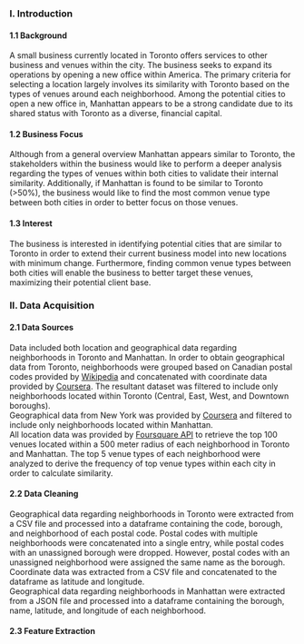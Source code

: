 ### I. Introduction
#### 1.1 Background
A small business currently located in Toronto offers services to other business and venues within the city. The business seeks to expand its operations by opening a new office within America. The primary criteria for selecting a location largely involves its similarity with Toronto based on the types of venues around each neighborhood. Among the potential cities to open a new office in, Manhattan appears to be a strong candidate due to its shared status with Toronto as a diverse, financial capital. 
#### 1.2 Business Focus
Although from a general overview Manhattan appears similar to Toronto, the stakeholders within the business would like to perform a deeper analysis regarding the types of venues within both cities to validate their internal similarity. Additionally, if Manhattan is found to be similar to Toronto (>50%), the business would like to find the most common venue type between both cities in order to better focus on those venues.
#### 1.3 Interest
The business is interested in identifying potential cities that are similar to Toronto in order to extend their current business model into new locations with minimum change. Furthermore, finding common venue types between both cities will enable the business to better target these venues, maximizing their potential client base.

### II. Data Acquisition
#### 2.1 Data Sources
Data included both location and geographical data regarding neighborhoods in Toronto and Manhattan. In order to obtain geographical data from Toronto, neighborhoods were grouped based on Canadian postal codes provided by [Wikipedia](https://en.wikipedia.org/wiki/List_of_postal_codes_of_Canada:_M) and concatenated with coordinate data provided by [Coursera](https://cocl.us/Geospatial_data). The resultant dataset was filtered to include only neighborhoods located within Toronto (Central, East, West, and Downtown boroughs). <br>
Geographical data from New York was provided by [Coursera](https://cocl.us/new_york_dataset) and filtered to include only neighborhoods located within Manhattan. <br>
All location data was provided by [Foursquare API](https://foursquare.com/) to retrieve the top 100 venues located within a 500 meter radius of each neighborhood in Toronto and Manhattan. The top 5 venue types of each neighborhood were analyzed to derive the frequency of top venue types within each city in order to calculate similarity.
#### 2.2 Data Cleaning
Geographical data regarding neighborhoods in Toronto were extracted from a CSV file and processed into a dataframe containing the code, borough, and neighborhood of each postal code. Postal codes with multiple neighborhoods were concatenated into a single entry, while postal codes with an unassigned borough were dropped. However, postal codes with an unassigned neighborhood were assigned the same name as the borough. Coordinate data was extracted from a CSV file and concatenated to the dataframe as latitude and longitude. <br>
Geographical data regarding neighborhoods in Manhattan were extracted from a JSON file and processed into a dataframe containing the borough, name, latitude, and longitude of each neighborhood. 
#### 2.3 Feature Extraction
